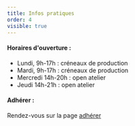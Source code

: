 ```yaml
---
title: Infos pratiques
order: 4
visible: true
---
```

#### Horaires d'ouverture :

* Lundi, 9h-17h : créneaux de production
* Mardi, 9h-17h : créneaux de production
* Mercredi 14h-20h : open atelier
* Jeudi 14h-21h : open atelier

#### Adhérer :
Rendez-vous sur la page [adhérer](https://lafun.fr/lafun/adherer/)